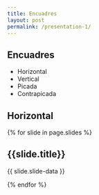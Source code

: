 ```yaml
---
title: Encuadres
layout: post
permalink: /presentation-1/
---
```


<section>
 <h1>Encuadres</h1>
 <ul>
    <li>Horizontal</li>
    <li>Vertical</li>
    <li>Picada</li>
    <li>Contrapicada</li>
 </ul>
</section>

<section data-background="img/h1.jpg">
<h2>Horizontal</h2>

</section>

{% for slide in page.slides %}
                    
<section data-background="{% if slide.background %}{{slide.background}}{% else %}{{page.background}}{% endif %}"><h1>{{slide.title}}</h1>{{ slide.slide-data }}</section>
                    
{% endfor %}
    
